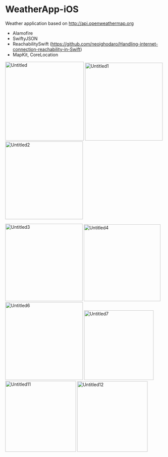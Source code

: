 # WeatherApp-iOS

Weather application based on http://api.openweathermap.org


* Alamofire
* SwiftyJSON
* ReachabilitySwift (https://github.com/neoighodaro/Handling-internet-connection-reachability-in-Swift)
* MapKit, CoreLocation


<img width="249" alt="Untitled" src="https://user-images.githubusercontent.com/10659577/62188376-71499b80-b36c-11e9-9c84-9efa466c0b67.png">  <img width="246" alt="Untitled1" src="https://user-images.githubusercontent.com/10659577/62188556-12d0ed00-b36d-11e9-9f99-2ec05f41c615.png">  <img width="246" alt="Untitled2" src="https://user-images.githubusercontent.com/10659577/62188634-401d9b00-b36d-11e9-8313-050bc06117eb.png">

<img width="245" alt="Untitled3" src="https://user-images.githubusercontent.com/10659577/62188647-4c095d00-b36d-11e9-972b-da6b3405bda7.png">  <img width="243" alt="Untitled4" src="https://user-images.githubusercontent.com/10659577/62188665-59bee280-b36d-11e9-8675-afe9baa2fdbd.png"> <img width="246" alt="Untitled6" src="https://user-images.githubusercontent.com/10659577/62206105-576e7f80-b391-11e9-9b8a-6ccd6674719f.png"> <img width="220" alt="Untitled7" src="https://user-images.githubusercontent.com/10659577/62206122-60f7e780-b391-11e9-8c71-39d74c746dc4.png"> <img width="224" alt="Untitled11" src="https://user-images.githubusercontent.com/10659577/62490552-d3b9f600-b7c9-11e9-996e-61d5f152deaa.png"> <img width="223" alt="Untitled12" src="https://user-images.githubusercontent.com/10659577/62490554-d7e61380-b7c9-11e9-99d2-562f55bed038.png">
     

    



